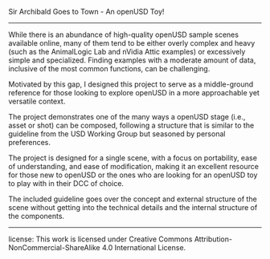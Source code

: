 Sir Archibald Goes to Town - An openUSD Toy!

-------------------------------------------------------------------------------------------------------------------------------------
While there is an abundance of high-quality openUSD sample scenes available online, many of them tend to be either overly complex and heavy (such as the AnimalLogic Lab and nVidia Attic examples) or excessively simple and specialized. Finding examples with a moderate amount of data, inclusive of the most common functions, can be challenging.

Motivated by this gap, I designed this project to serve as a middle-ground reference for those looking to explore openUSD in a more approachable yet versatile context. 

The project demonstrates one of the many ways a openUSD stage (i.e., asset or shot) can be composed, following a structure that is similar to the guideline from the USD Working Group but seasoned by personal preferences. 

The project is designed for a single scene, with a focus on portability, ease of understanding, and ease of modification, making it an excellent resource for those new to openUSD or the ones who are looking for an openUSD toy to play with in their DCC of choice.

The included guideline goes over the concept and external structure of the scene without getting into the technical details and the internal structure of the components.

-------------------------------------------------------------------------------------------------------------------------------------

license: This work is licensed under Creative Commons Attribution-NonCommercial-ShareAlike 4.0 International License.
